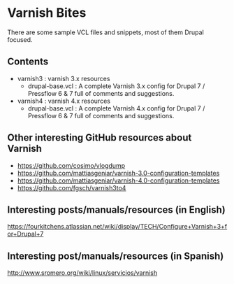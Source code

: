 Varnish Bites
=============================

There are some sample VCL files and snippets, most of them Drupal focused.

Contents
-------------

* varnish3 : varnish 3.x resources
  * drupal-base.vcl : A complete Varnish 3.x config for Drupal 7 / Pressflow 6 & 7 full of comments and suggestions.
* varnish4 : varnish 4.x resources
  * drupal-base.vcl : A complete Varnish 4.x config for Drupal 7 / Pressflow 6 & 7 full of comments and suggestions.


Other interesting GitHub resources about Varnish
------------------------------------------------

* https://github.com/cosimo/vlogdump
* https://github.com/mattiasgeniar/varnish-3.0-configuration-templates
* https://github.com/mattiasgeniar/varnish-4.0-configuration-templates
* https://github.com/fgsch/varnish3to4

Interesting posts/manuals/resources (in English)
------------------------------------------------
https://fourkitchens.atlassian.net/wiki/display/TECH/Configure+Varnish+3+for+Drupal+7

Interesting post/manuals/resources (in Spanish)
-----------------------------------------------
http://www.sromero.org/wiki/linux/servicios/varnish


